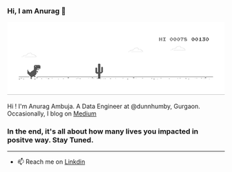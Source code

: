 ### Hi, I am Anurag 👋

![](https://github.com/anuragambuja/sharing/blob/master/dino.gif)

Hi ! I'm Anurag Ambuja. A Data Engineer at @dunnhumby, Gurgaon.
Occasionally, I blog on [Medium](https://medium.com/@anuragambuja)

### In the end, it's all about how many lives you impacted in positve way. Stay Tuned.

----
- 📫 Reach me on [Linkdin](https://www.linkedin.com/in/anuragambuja/)

<!--
**anuragambuja/anuragambuja** is a ✨ _special_ ✨ repository because its `README.md` (this file) appears on your GitHub profile.

Here are some ideas to get you started:

- 🔭 I’m currently working on multiple projects but most importantly working on myself. 
- 🌱 I’m currently learning ML
- 👯 I’m looking to collaborate on anything that is related to Data. 
- 🤔 I’m looking for help with ...
- 💬 Ask me about what NOT to do. 

- 😄 Pronouns: ...
- ⚡ Fun fact: ...
-->

